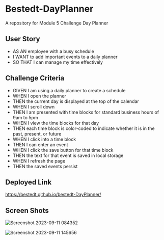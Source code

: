 # Bestedt-DayPlanner
A repository for Module 5 Challenge Day Planner 

## User Story
- AS AN employee with a busy schedule
- I WANT to add important events to a daily planner
- SO THAT I can manage my time effectively

## Challenge Criteria 
- GIVEN I am using a daily planner to create a schedule
- WHEN I open the planner
- THEN the current day is displayed at the top of the calendar
- WHEN I scroll down
- THEN I am presented with time blocks for standard business hours of 9am to 5pm
- WHEN I view the time blocks for that day
- THEN each time block is color-coded to indicate whether it is in the past, present, or future
- WHEN I click into a time block
- THEN I can enter an event
- WHEN I click the save button for that time block
- THEN the text for that event is saved in local storage
- WHEN I refresh the page
- THEN the saved events persist

## Deployed Link
https://bestedt.github.io/bestedt-DayPlanner/

## Screen Shots
![Screenshot 2023-09-11 084352](https://github.com/bestedt/bestedt-DayPlanner/assets/139821441/fbded36d-ff34-4d82-816e-630e4f4bb334)

![Screenshot 2023-09-11 145656](https://github.com/bestedt/bestedt-DayPlanner/assets/139821441/9a94f904-0d61-4902-b08f-c07273738d91)
